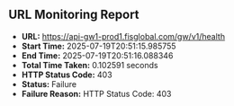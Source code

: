 ## URL Monitoring Report

- **URL:** https://api-gw1-prod1.fisglobal.com/gw/v1/health
- **Start Time:** 2025-07-19T20:51:15.985755
- **End Time:** 2025-07-19T20:51:16.088346
- **Total Time Taken:** 0.102591 seconds
- **HTTP Status Code:** 403
- **Status:** Failure
- **Failure Reason:** HTTP Status Code: 403
